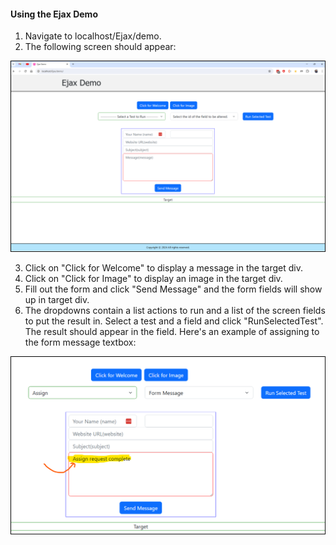 #### Using the Ejax Demo 

1. Navigate to localhost/Ejax/demo.
2. The following screen should appear:  
 
![Ejax Demo Screen](assets/img/ejaxdemo.png)

3. Click on "Click for Welcome"  to display a message in the target div.
4. Click on "Click for Image" to display an image in the target div.
5. Fill out the form and click "Send Message" and the form fields will show up in target div.
6. The dropdowns contain a list  actions to run and a list of the screen fields to put the result in. Select a test and a field and click "RunSelectedTest". The result should appear in the field. Here's an example of assigning to the form message textbox:

![Assign test](assets/img/testresult.png)

